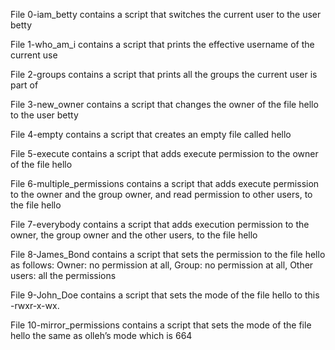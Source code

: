 File 0-iam_betty contains a script that switches the current user to the user betty

File 1-who_am_i contains a script that prints the effective username of the current use

File 2-groups contains a script that prints all the groups the current user is part of

File 3-new_owner contains a script that changes the owner of the file hello to the user betty

File 4-empty contains a script that creates an empty file called hello

File 5-execute contains a script that adds execute permission to the owner of the file hello

File 6-multiple_permissions contains a script that adds execute permission to the owner and the group owner, and read permission to other users, to the file hello

File 7-everybody contains a script that adds execution permission to the owner, the group owner and the other users, to the file hello

File 8-James_Bond contains a script that sets the permission to the file hello as follows: Owner: no permission at all, Group: no permission at all, Other users: all the permissions

File 9-John_Doe contains a script that sets the mode of the file hello to this -rwxr-x-wx.

File 10-mirror_permissions contains a script that sets the mode of the file hello the same as olleh’s mode which is 664
